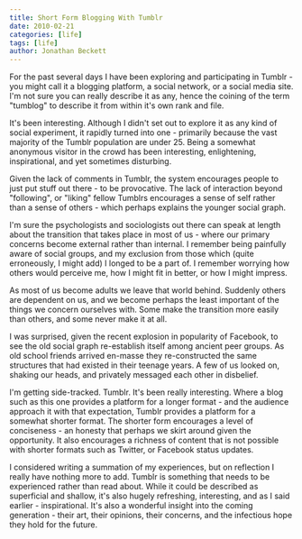 ```yaml
---
title: Short Form Blogging With Tumblr
date: 2010-02-21
categories: [life]
tags: [life]
author: Jonathan Beckett
---
```


For the past several days I have been exploring and participating in Tumblr - you might call it a blogging platform, a social network, or a social media site. I'm not sure you can really describe it as any, hence the coining of the term "tumblog" to describe it from within it's own rank and file.

It's been interesting. Although I didn't set out to explore it as any kind of social experiment, it rapidly turned into one - primarily because the vast majority of the Tumblr population are under 25. Being a somewhat anonymous visitor in the crowd has been interesting, enlightening, inspirational, and yet sometimes disturbing.

Given the lack of comments in Tumblr, the system encourages people to just put stuff out there - to be provocative. The lack of interaction beyond "following", or "liking" fellow Tumblrs encourages a sense of self rather than a sense of others - which perhaps explains the younger social graph.

I'm sure the psychologists and sociologists out there can speak at length about the transition that takes place in most of us - where our primary concerns become external rather than internal. I remember being painfully aware of social groups, and my exclusion from those which (quite erroneously, I might add) I longed to be a part of. I remember worrying how others would perceive me, how I might fit in better, or how I might impress.

As most of us become adults we leave that world behind. Suddenly others are dependent on us, and we become perhaps the least important of the things we concern ourselves with. Some make the transition more easily than others, and some never make it at all.

I was surprised, given the recent explosion in popularity of Facebook, to see the old social graph re-establish itself among ancient peer groups. As old school friends arrived en-masse they re-constructed the same structures that had existed in their teenage years. A few of us looked on, shaking our heads, and privately messaged each other in disbelief.

I'm getting side-tracked. Tumblr. It's been really interesting. Where a blog such as this one provides a platform for a longer format - and the audience approach it with that expectation, Tumblr provides a platform for a somewhat shorter format. The shorter form encourages a level of conciseness - an honesty that perhaps we skirt around given the opportunity. It also encourages a richness of content that is not possible with shorter formats such as Twitter, or Facebook status updates.

I considered writing a summation of my experiences, but on reflection I really have nothing more to add. Tumblr is something that needs to be experienced rather than read about. While it could be described as superficial and shallow, it's also hugely refreshing, interesting, and as I said earlier - inspirational. It's also a wonderful insight into the coming generation - their art, their opinions, their concerns, and the infectious hope they hold for the future.